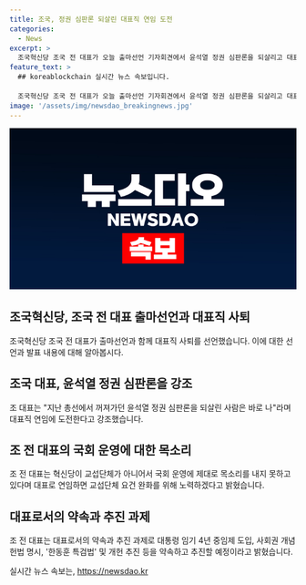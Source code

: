 ```yaml
---
title: 조국, 정권 심판론 되살린 대표직 연임 도전
categories:
  - News
excerpt: >
  조국혁신당 조국 전 대표가 오늘 출마선언 기자회견에서 윤석열 정권 심판론을 되살리고 대표직 연임에 도전하겠다고 밝혔습니다. 대표직 출마를 위해 대표직을 사퇴한 이후, 교섭단체 요건 완화와 개헌 등 국회 운영과 사회정책에 대한 다양한 공약을 내놓았습니다. 또한, 한동훈 특검법과 자신의 재판 문제에 대해 사과하며 국민들에게 다시 한번 사과를 표명했습니다.
feature_text: >
  ## koreablockchain 실시간 뉴스 속보입니다.

  조국혁신당 조국 전 대표가 오늘 출마선언 기자회견에서 윤석열 정권 심판론을 되살리고 대표직 연임에 도전하겠다고 밝혔습니다. 대표직 출마를 위해 대표직을 사퇴한 이후, 교섭단체 요건 완화와 개헌 등 국회 운영과 사회정책에 대한 다양한 공약을 내놓았습니다. 또한, 한동훈 특검법과 자신의 재판 문제에 대해 사과하며 국민들에게 다시 한번 사과를 표명했습니다.
image: '/assets/img/newsdao_breakingnews.jpg'
---
```


<p><img src="/assets/img/newsdao_breakingnews.jpg" alt="koreablockchain 속보" /></p>

<h2 data-ke-size="size26">조국혁신당, 조국 전 대표 출마선언과 대표직 사퇴</h2>

<p data-ke-size="size16">조국혁신당 조국 전 대표가 출마선언과 함께 대표직 사퇴를 선언했습니다. 이에 대한 선언과 발표 내용에 대해 알아봅시다.</p>

<h2 data-ke-size="size24">조국 대표, 윤석열 정권 심판론을 강조</h2>

<p data-ke-size="size16">조 대표는 "지난 총선에서 꺼져가던 윤석열 정권 심판론을 되살린 사람은 바로 나"라며 대표직 연임에 도전한다고 강조했습니다.</p>

<h2 data-ke-size="size24">조 전 대표의 국회 운영에 대한 목소리</h2>

<p data-ke-size="size16">조 전 대표는 혁신당이 교섭단체가 아니어서 국회 운영에 제대로 목소리를 내지 못하고 있다며 대표로 연임하면 교섭단체 요건 완화를 위해 노력하겠다고 밝혔습니다.</p>

<h2 data-ke-size="size24">대표로서의 약속과 추진 과제</h2>

<p data-ke-size="size16">조 전 대표는 대표로서의 약속과 추진 과제로 대통령 임기 4년 중임제 도입, 사회권 개념 헌법 명시, '한동훈 특검법' 및 개헌 추진 등을 약속하고 추진할 예정이라고 밝혔습니다.</p>
실시간 뉴스 속보는, <a href="https://newsdao.kr" rel="dofollow">https://newsdao.kr</a>


